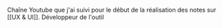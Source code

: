 Chaîne Youtube que j'ai suivi pour le début de la réalisation des notes sur [[UX & UI]].
Développeur de l'outil 